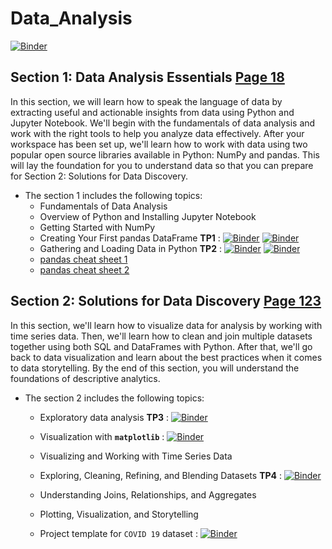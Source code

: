 # Data_Analysis

[![Binder](https://mybinder.org/badge_logo.svg)](https://mybinder.org/v2/gh/nevermind78/Data_Analysis/main)

## Section 1: Data Analysis Essentials [Page 18](https://github.com/nevermind78/Data_Analysis/blob/main/Practical%20Data%20Analysis%20Using%20Jupyter%20Notebook.pdf)

In this section, we will learn how to speak the language of data by extracting useful and
actionable insights from data using Python and Jupyter Notebook. We'll begin with the
fundamentals of data analysis and work with the right tools to help you analyze data
effectively. After your workspace has been set up, we'll learn how to work with data using
two popular open source libraries available in Python: NumPy and pandas. This will lay
the foundation for you to understand data so that you can prepare for Section 2: Solutions for
Data Discovery.
* The section 1 includes the following topics:
  * Fundamentals of Data Analysis
  * Overview of Python and Installing Jupyter Notebook
  * Getting Started with NumPy
  * Creating Your First pandas DataFrame **TP1** : [![Binder](https://mybinder.org/badge_logo.svg)](https://mybinder.org/v2/gh/nevermind78/Data_Analysis/main?filepath=/TP1/notebooks/TP1_dataframes_features.ipynb)
 [![Binder](https://colab.research.google.com/assets/colab-badge.svg)](https://colab.research.google.com/github/nevermind78/Data_Analysis/blob/main/TP2_retrieve_sql_and_create_dataframe.ipynb)
  * Gathering and Loading Data in Python **TP2** : [![Binder](https://mybinder.org/badge_logo.svg)](https://mybinder.org/v2/gh/nevermind78/Data_Analysis/main?filepath=/TP2/notebooks/TP2_retrieve_sql_and_create_dataframe.ipynb) 
 [![Binder](https://colab.research.google.com/assets/colab-badge.svg)](https://colab.research.google.com/github/nevermind78/Data_Analysis/blob/main/TP2_retrieve_sql_and_create_dataframe.ipynb)
  * [pandas cheat sheet 1](https://github.com/nevermind78/Data_Analysis/blob/1d5a37f03022eded3a9a7c1d229aaeee40e2cc18/pandas1.pdf)
  * [pandas cheat sheet 2](https://github.com/nevermind78/Data_Analysis/blob/1d5a37f03022eded3a9a7c1d229aaeee40e2cc18/pandas2.pdf)
  
  


## Section 2: Solutions for Data Discovery [Page 123](https://github.com/nevermind78/Data_Analysis/blob/main/Practical%20Data%20Analysis%20Using%20Jupyter%20Notebook.pdf)

In this section, we'll learn how to visualize data for analysis by working with time series
data. Then, we'll learn how to clean and join multiple datasets together using both SQL and
DataFrames with Python. After that, we'll go back to data visualization and learn about the
best practices when it comes to data storytelling. By the end of this section, you will
understand the foundations of descriptive analytics.
* The section 2 includes the following topics:
  * Exploratory data analysis **TP3** : [![Binder](https://mybinder.org/badge_logo.svg)](https://mybinder.org/v2/gh/nevermind78/Data_Analysis/main?filepath=/TP3/TP3.ipynb)
  * Visualization with **`matplotlib`** : [![Binder](https://mybinder.org/badge_logo.svg)](https://mybinder.org/v2/gh/nevermind78/matplotlib/main?labpath=PythonGraphes.ipynb)
 
  * Visualizing and Working with Time Series Data
  * Exploring, Cleaning, Refining, and Blending Datasets **TP4** : [![Binder](https://mybinder.org/badge_logo.svg)](https://mybinder.org/v2/gh/nevermind78/Data_Analysis/main?filepath=/TP4/Data%20Cleaning%20with%20Python%20and%20Pandas.ipynb)
  * Understanding Joins, Relationships, and Aggregates
  * Plotting, Visualization, and Storytelling
  * Project template for `COVID 19` dataset : [![Binder](https://mybinder.org/badge_logo.svg)](https://mybinder.org/v2/gh/nevermind78/Data_Analysis/main?filepath=/TP4/COVID19.ipynb)
